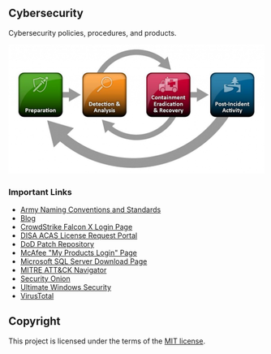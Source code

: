 ## Cybersecurity
Cybersecurity policies, procedures, and products.

![Incident-Handling-Process](/Misc/Incident-Handling-Process.png)

### Important Links
* [Army Naming Conventions and Standards](https://army.deps.mil/netcom/sites/resourcecenter/pages/cinamingconventions.aspx)
* [Blog](https://cyberphor.com/)
* [CrowdStrike Falcon X Login Page](https://falcon.crowdstrike.com/login/)
* [DISA ACAS License Request Portal](https://disa.deps.mil/ext/cop/mae/netops/acas/Requests/index.aspx#/)
* [DoD Patch Repository](https://patches.csd.disa.mil/)
* [McAfee "My Products Login" Page](https://www.mcafee.com/enterprise/en-us/downloads/my-products.html)
* [Microsoft SQL Server Download Page](https://www.microsoft.com/en-us/download/details.aspx?id=56042)
* [MITRE ATT&CK Navigator](https://mitre-attack.github.io/attack-navigator/)
* [Security Onion](https://securityonionsolutions.com/)
* [Ultimate Windows Security](https://www.ultimatewindowssecurity.com/)
* [VirusTotal](https://www.virustotal.com/gui/home/upload)

## Copyright
This project is licensed under the terms of the [MIT license](/Misc/LICENSE).
